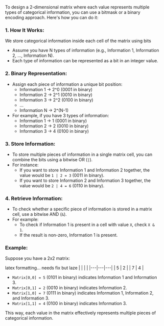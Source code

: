To design a 2-dimensional matrix where each value represents multiple types of categorical information, you can use a bitmask or a binary encoding approach. Here's how you can do it:

### 1. **How It Works:**
We store categorical information inside each cell of the matrix using bits
- Assume you have N types of information (e.g., Information 1, Information 2, ..., Information N).
- Each type of information can be represented as a bit in an integer value.

### 2. **Binary Representation:**
   - Assign each piece of information a unique bit position:
     - Information 1 → 2^0 (0001 in binary)
     - Information 2 → 2^1 (0010 in binary)
     - Information 3 → 2^2 (0100 in binary)
     - ...
     - Information N → 2^(N-1)
   - For example, if you have 3 types of information:
     - Information 1 → 1 (0001 in binary)
     - Information 2 → 2 (0010 in binary)
     - Information 3 → 4 (0100 in binary)

### 3. **Store Information:**
   - To store multiple pieces of information in a single matrix cell, you can combine the bits using a bitwise OR (`|`).
   - For instance:
     - If you want to store Information 1 and Information 2 together, the value would be `1 | 2 = 3` (0011 in binary).
     - If you want to store Information 2 and Information 3 together, the value would be `2 | 4 = 6` (0110 in binary).

### 4. **Retrieve Information:**
   - To check whether a specific piece of information is stored in a matrix cell, use a bitwise AND (`&`).
   - For example:
     - To check if Information 1 is present in a cell with value `X`, check `X & 1`.
     - If the result is non-zero, Information 1 is present.

### Example:
Suppose you have a 2x2 matrix:

latex formatting... needs fix but laze
|   |   |   |
|---|---|---|
| 5 | 2 |
| 7 | 4 |


- `Matrix[0,0] = 5` (0101 in binary) indicates Information 1 and Information 3.
- `Matrix[0,1] = 2` (0010 in binary) indicates Information 2.
- `Matrix[1,0] = 7` (0111 in binary) indicates Information 1, Information 2, and Information 3.
- `Matrix[1,1] = 4` (0100 in binary) indicates Information 3.

This way, each value in the matrix effectively represents multiple pieces of categorical information.
